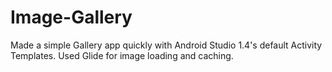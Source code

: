# Image-Gallery
Made a simple Gallery app quickly with Android Studio 1.4's default Activity Templates. Used Glide for image loading and caching.
